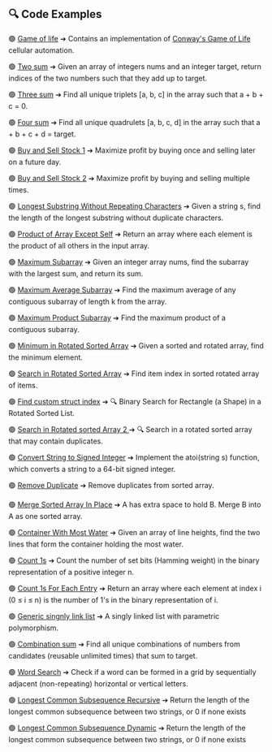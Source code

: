 ## 🔍 Code Examples

🟢 [Game of life](game_of_life.md) ➔
 Contains an implementation of [Conway's Game of Life](https://en.wikipedia.org/wiki/Conway%27s_Game_of_Life) cellular automation.

🟢 [Two sum](two_sum.md) ➔ Given an array of integers nums and an integer target, return indices of the two numbers such that they add up to target.

🟢 [Three sum](3sum.md) ➔ Find all unique triplets [a, b, c] in the array such that a + b + c = 0.

🟢 [Four sum](4sum.md) ➔ Find all unique quadrulets [a, b, c, d] in the array such that a + b + c + d = target.

🟢 [ Buy and Sell Stock 1](buy_and_sell_stock.md) ➔ Maximize profit by buying once and selling later on a future day.

🟢 [ Buy and Sell Stock 2](buy_and_sell_stock_2.md) ➔ Maximize profit by buying and selling multiple times.

🟢 [ Longest Substring Without Repeating Characters](longest_substr_no_char_repeats.md) ➔ Given a string s, find the length of the longest substring without duplicate characters.

🟢 [ Product of Array Except Self](product_of_array_except_self.md) ➔ Return an array where each element is the product of all others in the input array.

🟢 [ Maximum Subarray](max_sum_sub_array.md) ➔ Given an integer array nums, find the subarray with the largest sum, and return its sum.

🟢 [ Maximum Average Subarray](max_average_subarray.md) ➔ Find the maximum average of any contiguous subarray of length k from the array.

🟢 [ Maximum Product Subarray](max_subarray_product.md) ➔ Find the maximum product of a contiguous subarray.

🟢 [ Minimum in Rotated Sorted Array](min_in_sorted_rotated_arr.md) ➔ Given a sorted and rotated array, find the minimum element.

🟢 [ Search in Rotated Sorted Array](search_sorted_rotated_arr.md) ➔ Find item index in sorted rotated array of items.

  🟢 [ Find custom struct index](shapes.md) ➔ 🔍 Binary Search for Rectangle (a Shape) in a Rotated Sorted List.

  🟢 [ Search in Rotated sorted Array 2 ](search_sorted_rotated_duplicates.md) ➔ 🔍 Search in a rotated sorted array that may contain duplicates.

🟢 [ Convert String to Signed Integer](atoi.md) ➔ Implement the atoi(string s) function, which converts a string to a 64-bit signed integer.

🟢 [ Remove Duplicate](remove_duplicates_sorted_arr.md) ➔ Remove duplicates from sorted array.

🟢 [ Merge Sorted Array In Place](merge_shorted_arr_in_place.md) ➔ A has extra space to hold B. Merge B into A as one sorted array.

🟢 [ Container With Most Water](water_container_max_area.md) ➔ Given an array of line heights, find the two lines that form the container holding the most water.

🟢 [ Count 1s](num_ones.md) ➔ Count the number of set bits (Hamming weight) in the binary representation of a positive integer n.

🟢 [Count 1s For Each Entry](count_bits.md) ➔ Return an array where each element at index i (0 ≤ i ≤ n) is the number of 1's in the binary representation of i.

🟢 [Generic singnly link list](linkedlist.md) ➔ A singly linked list with parametric polymorphism.

🟢 [Combination sum](combination_sum.md) ➔ Find all unique combinations of numbers from candidates (reusable unlimited times) that sum to target.

🟢 [Word Search](wordsearch.md) ➔ Check if a word can be formed in a grid by sequentially adjacent (non-repeating) horizontal or vertical letters.

🟢 [Longest Common Subsequence Recursive](longest_common_subeq.md) ➔ Return the length of the longest common subsequence between two strings, or 0 if none exists

🟢 [Longest Common Subsequence Dynamic](longest_common_subeq_dyn.md) ➔ Return the length of the longest common subsequence between two strings, or 0 if none exists

